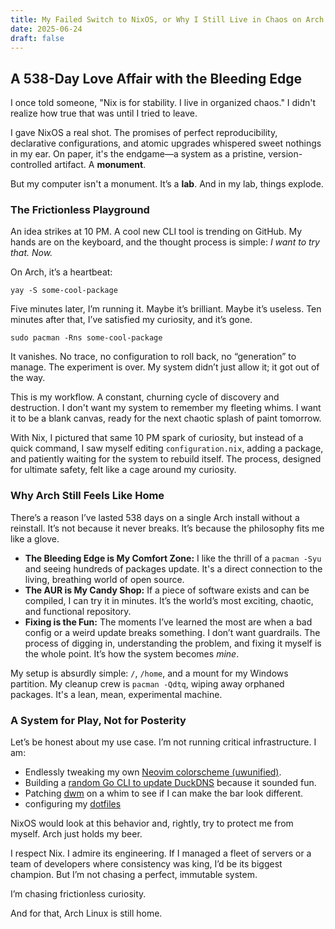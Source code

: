 ```yaml
---
title: My Failed Switch to NixOS, or Why I Still Live in Chaos on Arch
date: 2025-06-24
draft: false
---
```


A 538-Day Love Affair with the Bleeding Edge
--------------------------------------------

I once told someone, "Nix is for stability. I live in organized chaos." I didn't realize how true that was until I tried to leave.

I gave NixOS a real shot. The promises of perfect reproducibility, declarative configurations, and atomic upgrades whispered sweet nothings in my ear. On paper, it's the endgame—a system as a pristine, version-controlled artifact. A **monument**.

But my computer isn't a monument. It’s a **lab**. And in my lab, things explode.

### The Frictionless Playground

An idea strikes at 10 PM. A cool new CLI tool is trending on GitHub. My hands are on the keyboard, and the thought process is simple: _I want to try that. Now._

On Arch, it’s a heartbeat:

    yay -S some-cool-package

Five minutes later, I’m running it. Maybe it’s brilliant. Maybe it’s useless. Ten minutes after that, I’ve satisfied my curiosity, and it’s gone.

    sudo pacman -Rns some-cool-package

It vanishes. No trace, no configuration to roll back, no “generation” to manage. The experiment is over. My system didn’t just allow it; it got out of the way.

This is my workflow. A constant, churning cycle of discovery and destruction. I don't want my system to remember my fleeting whims. I want it to be a blank canvas, ready for the next chaotic splash of paint tomorrow.

With Nix, I pictured that same 10 PM spark of curiosity, but instead of a quick command, I saw myself editing `configuration.nix`, adding a package, and patiently waiting for the system to rebuild itself. The process, designed for ultimate safety, felt like a cage around my curiosity.

### Why Arch Still Feels Like Home

There’s a reason I’ve lasted 538 days on a single Arch install without a reinstall. It’s not because it never breaks. It’s because the philosophy fits me like a glove.

*   **The Bleeding Edge is My Comfort Zone:** I like the thrill of a `pacman -Syu` and seeing hundreds of packages update. It's a direct connection to the living, breathing world of open source.
*   **The AUR is My Candy Shop:** If a piece of software exists and can be compiled, I can try it in minutes. It’s the world’s most exciting, chaotic, and functional repository.
*   **Fixing is the Fun:** The moments I’ve learned the most are when a bad config or a weird update breaks something. I don’t want guardrails. The process of digging in, understanding the problem, and fixing it myself is the whole point. It’s how the system becomes _mine_.

My setup is absurdly simple: `/`, `/home`, and a mount for my Windows partition. My cleanup crew is `pacman -Qdtq`, wiping away orphaned packages. It's a lean, mean, experimental machine.

### A System for Play, Not for Posterity

Let’s be honest about my use case. I’m not running critical infrastructure. I am:

*   Endlessly tweaking my own [Neovim colorscheme (uwunified)](https://github.com/razobeckett/uwunified.nvim).
*   Building a [random Go CLI to update DuckDNS](https://github.com/RazoBeckett/duckdnsupdate) because it sounded fun.
*   Patching [dwm](https://github.com/RazoBeckett/dwm) on a whim to see if I can make the bar look different.
*   configuring my [dotfiles](https://github.com/RazoBeckett/dwm)

NixOS would look at this behavior and, rightly, try to protect me from myself. Arch just holds my beer.

I respect Nix. I admire its engineering. If I managed a fleet of servers or a team of developers where consistency was king, I’d be its biggest champion. But I’m not chasing a perfect, immutable system.

I’m chasing frictionless curiosity.

And for that, Arch Linux is still home.
